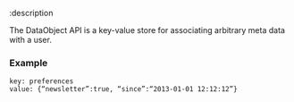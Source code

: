 :description

The DataObject API is a key-value store for associating arbitrary meta data with
a user.

### Example

```text
key: preferences
value: {“newsletter”:true, “since”:“2013-01-01 12:12:12”}
```
